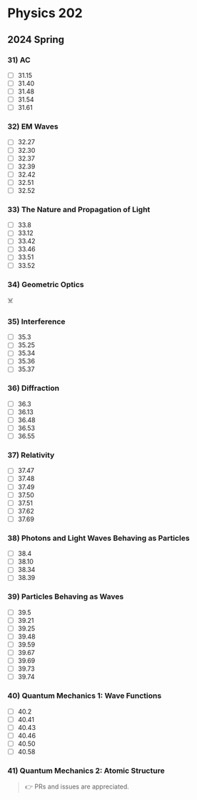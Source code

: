 # Physics 202

## 2024 Spring

### 31) AC

- [ ] 31.15
- [ ] 31.40
- [ ] 31.48
- [ ] 31.54
- [ ] 31.61

### 32) EM Waves

- [ ] 32.27
- [ ] 32.30
- [ ] 32.37
- [ ] 32.39
- [ ] 32.42
- [ ] 32.51
- [ ] 32.52

### 33) The Nature and Propagation of Light

- [ ] 33.8
- [ ] 33.12
- [ ] 33.42
- [ ] 33.46
- [ ] 33.51
- [ ] 33.52

### 34) Geometric Optics

☠️

### 35) Interference

- [ ] 35.3
- [ ] 35.25
- [ ] 35.34
- [ ] 35.36
- [ ] 35.37

### 36) Diffraction

- [ ] 36.3
- [ ] 36.13
- [ ] 36.48
- [ ] 36.53
- [ ] 36.55

### 37) Relativity

- [ ] 37.47
- [ ] 37.48
- [ ] 37.49
- [ ] 37.50
- [ ] 37.51
- [ ] 37.62
- [ ] 37.69

### 38) Photons and Light Waves Behaving as Particles

- [ ] 38.4
- [ ] 38.10
- [ ] 38.34
- [ ] 38.39

### 39) Particles Behaving as Waves

- [ ] 39.5
- [ ] 39.21
- [ ] 39.25
- [ ] 39.48
- [ ] 39.59
- [ ] 39.67
- [ ] 39.69
- [ ] 39.73
- [ ] 39.74

### 40) Quantum Mechanics 1: Wave Functions

- [ ] 40.2
- [ ] 40.41
- [ ] 40.43
- [ ] 40.46
- [ ] 40.50
- [ ] 40.58

### 41) Quantum Mechanics 2: Atomic Structure

> 👉 PRs and issues are appreciated.
